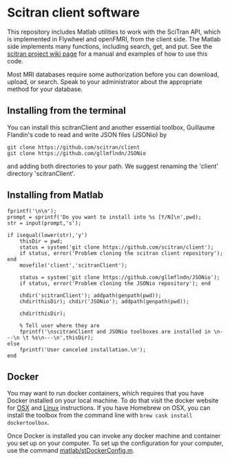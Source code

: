# Scitran client software

This repository includes Matlab utilities to work with the SciTran API, which is implemented in Flywheel and openFMRI, from the client side.  The Matlab side implements many functions, including search, get, and put. See the [scitran project wiki page](https://github.com/scitran/client/wiki) for a manual and examples of how to use this code.

Most MRI databases require some authorization before you can download, upload, or search. Speak to your administrator about the appropriate method for your database.

## Installing from the terminal

You can install this scitranClient and another essential toolbox, Guillaume Flandin's code to read and write JSON files (JSONio) by 

    git clone https://github.com/scitran/client
    git clone https://github.com/gllmflndn/JSONio
    
and adding both directories to your path.  We suggest renaming the 'client' directory 'scitranClient'.

## Installing from Matlab

```
fprintf('\n\n');
prompt = sprintf('Do you want to install into %s [Y/N]\n',pwd);
str = input(prompt,'s');

if isequal(lower(str),'y')
    thisDir = pwd;
    status = system('git clone https://github.com/scitran/client');
    if status, error('Problem cloning the scitran client repository'); end
    movefile('client','scitranClient');
    
    status = system('git clone https://github.com/gllmflndn/JSONio');
    if status, error('Problem cloning the JSONio repository'); end
    
    chdir('scitranClient'); addpath(genpath(pwd));
    chdir(thisDir); chdir('JSONio'); addpath(genpath(pwd));
    
    chdir(thisDir);
    
    % Tell user where they are
    fprintf('\nscitranClient and JSONio toolboxes are installed in \n---\n \t %s\n---\n',thisDir);
else
    fprintf('User canceled installation.\n');
end
```

## Docker

You may want to run docker containers, which requires that you have Docker installed on your local machine. To do that visit the docker website for [OSX](https://docs.docker.com/engine/installation/mac/) and [Linux](https://docs.docker.com/linux/step_one/) instructions. If you have Homebrew on OSX, you can install the toolbox from the command line with `brew cask install dockertoolbox`.

Once Docker is installed you can invoke any docker machine and container you set up on your computer. To set up the configuration for your computer, use the command [matlab/stDockerConfig.m](https://github.com/scitran/client/blob/master/utility/stDockerConfig.m).

